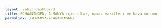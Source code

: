 ```yaml
---
layout: vakit_dashboard
title: SCHWANINGEN, ALMANYA için iftar, namaz vakitleri ve hava durumu - ilçe/eyalet seç
permalink: /ALMANYA/SCHWANINGEN/
---
```


<script type="text/javascript">
  var GLOBAL_COUNTRY = 'ALMANYA';
  var GLOBAL_CITY = 'SCHWANINGEN';
  var GLOBAL_STATE = '';
  var lat = 72;
  var lon = 21;
</script>
